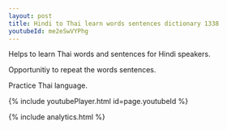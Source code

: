 ```yaml
---
layout: post
title: Hindi to Thai learn words sentences dictionary 1338 
youtubeId: me2eSwVYPhg
---
```

 
 
Helps to learn Thai words and sentences for Hindi speakers.

Opportunitiy to repeat the words sentences. 

Practice Thai language. 
 
{% include youtubePlayer.html id=page.youtubeId %}
 
 
{% include analytics.html %}